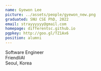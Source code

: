 ```yaml
---
name: Gyewon Lee
picture: ../assets/people/gyewon_new.png
graduated: SNU CSE PhD, 2022
email: strayyyyyy@gmail.com
homepage: differentsc.github.io
pgpkey: http://goo.gl/TZ1Ax6
position: alumni
---
```

Software Engineer<br>
FriendliAI<br>
Seoul, Korea<br>
